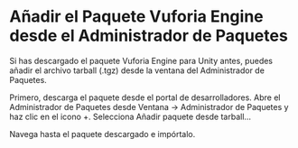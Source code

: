 
# Añadir el Paquete Vuforia Engine desde el Administrador de Paquetes

Si has descargado el paquete Vuforia Engine para Unity antes, puedes añadir el archivo tarball (.tgz) desde la ventana del Administrador de Paquetes.

Primero, descarga el paquete desde el portal de desarrolladores.
Abre el Administrador de Paquetes desde Ventana -> Administrador de Paquetes y haz clic en el icono +.
Selecciona Añadir paquete desde tarball…

Navega hasta el paquete descargado e impórtalo.
